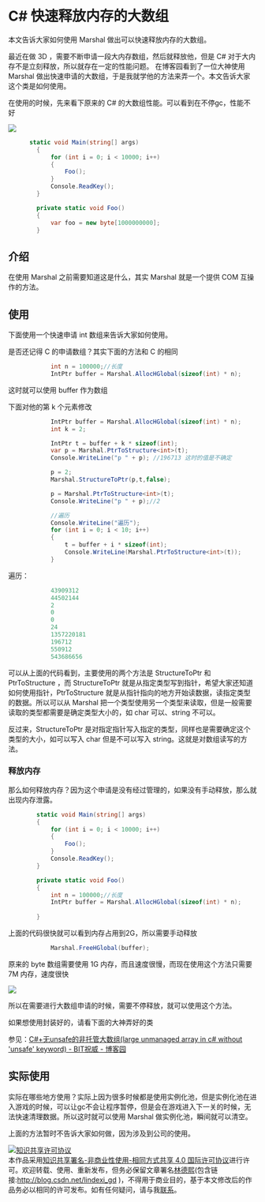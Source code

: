 # C# 快速释放内存的大数组

本文告诉大家如何使用 Marshal 做出可以快速释放内存的大数组。

最近在做 3D ，需要不断申请一段大内存数组，然后就释放他，但是 C# 对于大内存不是立刻释放，所以就存在一定的性能问题。
在博客园看到了一位大神使用 Marshal 做出快速申请的大数组，于是我就学他的方法来弄一个。本文告诉大家这个类是如何使用。

<!--more-->
<!-- csdn -->

在使用的时候，先来看下原来的 C# 的大数组性能。可以看到在不停gc，性能不好

![](http://7xqpl8.com1.z0.glb.clouddn.com/34fdad35-5dfe-a75b-2b4b-8c5e313038e2%2F201712151723520171220112957.jpg)

```csharp
      static void Main(string[] args)
        {
            for (int i = 0; i < 10000; i++)
            {
                Foo();
            }
            Console.ReadKey();
        }

        private static void Foo()
        {
            var foo = new byte[1000000000];
        }
```

## 介绍

在使用 Marshal 之前需要知道这是什么，其实 Marshal 就是一个提供 COM 互操作的方法。

## 使用

下面使用一个快速申请 int 数组来告诉大家如何使用。

是否还记得 C 的申请数组？其实下面的方法和 C 的相同

```csharp
            int n = 100000;//长度
            IntPtr buffer = Marshal.AllocHGlobal(sizeof(int) * n);
```

这时就可以使用 buffer 作为数组

下面对他的第 k 个元素修改

```csharp
            IntPtr buffer = Marshal.AllocHGlobal(sizeof(int) * n);
            int k = 2;

            IntPtr t = buffer + k * sizeof(int);
            var p = Marshal.PtrToStructure<int>(t);
            Console.WriteLine("p " + p); //196713 这时的值是不确定

            p = 2;
            Marshal.StructureToPtr(p,t,false);

            p = Marshal.PtrToStructure<int>(t);
            Console.WriteLine("p " + p);//2

            //遍历
            Console.WriteLine("遍历");
            for (int i = 0; i < 10; i++)
            {
                t = buffer + i * sizeof(int);
                Console.WriteLine(Marshal.PtrToStructure<int>(t));
            }
```

遍历：

```csharp
            43909312
            44502144
            2
            0
            0
            24
            1357220181
            196712
            550912
            543686656
```

可以从上面的代码看到，主要使用的两个方法是 StructureToPtr 和 PtrToStructure ，而 StructureToPtr 就是从指定类型写到指针，希望大家还知道如何使用指针，PtrToStructure 就是从指针指向的地方开始读数据，读指定类型的数据。所以可以从 Marshal 把一个类型使用另一个类型来读取，但是一般需要读取的类型都需要是确定类型大小的，如 char 可以、string 不可以。

反过来，StructureToPtr 是对指定指针写入指定的类型，同样也是需要确定这个类型的大小，如可以写入 char 但是不可以写入 string。这就是对数组读写的方法。

### 释放内存

那么如何释放内存？因为这个申请是没有经过管理的，如果没有手动释放，那么就出现内存泄露。

```csharp
        static void Main(string[] args)
        {
            for (int i = 0; i < 10000; i++)
            {
                Foo();
            }
            Console.ReadKey();
        }

        private static void Foo()
        {
            int n = 100000;//长度
            IntPtr buffer = Marshal.AllocHGlobal(sizeof(int) * n);
           
        }
```

上面的代码很快就可以看到内存占用到2G，所以需要手动释放

```csharp
            Marshal.FreeHGlobal(buffer);

```

原来的 byte 数组需要使用 1G 内存，而且速度很慢，而现在使用这个方法只需要 7M 内存，速度很快

![](http://7xqpl8.com1.z0.glb.clouddn.com/34fdad35-5dfe-a75b-2b4b-8c5e313038e2%2F201712151723520171220142918.jpg)

所以在需要进行大数组申请的时候，需要不停释放，就可以使用这个方法。

如果想使用封装好的，请看下面的大神弄好的类

参见：[C#+无unsafe的非托管大数组(large unmanaged array in c# without 'unsafe' keyword) - BIT祝威 - 博客园](http://www.cnblogs.com/bitzhuwei/p/huge-unmanged-array-in-csharp.html )

## 实际使用

实际在哪些地方使用？实际上因为很多时候都是使用实例化池，但是实例化池在进入游戏的时候，可以让gc不会让程序暂停，但是会在游戏进入下一关的时候，无法快速清理数据。所以这时就可以使用 Marshal 做实例化池，瞬间就可以清空。

上面的方法暂时不告诉大家如何做，因为涉及到公司的使用。

<a rel="license" href="http://creativecommons.org/licenses/by-nc-sa/4.0/"><img alt="知识共享许可协议" style="border-width:0" src="https://licensebuttons.net/l/by-nc-sa/4.0/88x31.png" /></a><br />本作品采用<a rel="license" href="http://creativecommons.org/licenses/by-nc-sa/4.0/">知识共享署名-非商业性使用-相同方式共享 4.0 国际许可协议</a>进行许可。欢迎转载、使用、重新发布，但务必保留文章署名[林德熙](http://blog.csdn.net/lindexi_gd)(包含链接:http://blog.csdn.net/lindexi_gd )，不得用于商业目的，基于本文修改后的作品务必以相同的许可发布。如有任何疑问，请与我[联系](mailto:lindexi_gd@163.com)。  